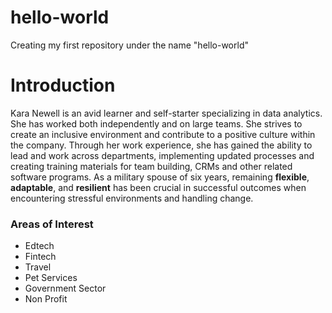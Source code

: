# hello-world
Creating my first repository under the name "hello-world" 
# Introduction
Kara Newell is an avid learner and self-starter specializing in data analytics. She has worked both independently and on large teams. She strives to create an inclusive environment and contribute to a positive culture within the company. Through her work experience, she has gained the ability to lead and work across departments, implementing updated processes and creating training materials for team building, CRMs and other related software programs. As a military spouse of six years, remaining **flexible**, **adaptable**, and **resilient** has been crucial in successful outcomes when encountering stressful environments and handling change.
### Areas of Interest
- Edtech
- Fintech
- Travel
- Pet Services
- Government Sector
- Non Profit
